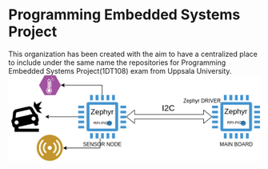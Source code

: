 # Programming Embedded Systems Project
This organization has been created with the aim to have a centralized place to include under the same name the repositories for Programming Embedded Systems Project(1DT108) exam from Uppsala University.
![design](https://github.com/UU-EmbeddedSys/.github/blob/master/images/design.png)
<!-- Image created using draw.io under the Apache License, Version 2.0.
     Copyright (c) 2023 rjuez00 -->

